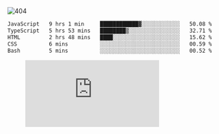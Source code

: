 ![404](https://user-images.githubusercontent.com/378023/89412096-6f759d80-d761-11ea-8c57-84b30ef3f2b1.png)
<!--START_SECTION:waka-->

```txt
JavaScript   9 hrs 1 min     ████████████▓░░░░░░░░░░░░   50.08 %
TypeScript   5 hrs 53 mins   ████████▒░░░░░░░░░░░░░░░░   32.71 %
HTML         2 hrs 48 mins   ████░░░░░░░░░░░░░░░░░░░░░   15.62 %
CSS          6 mins          ░░░░░░░░░░░░░░░░░░░░░░░░░   00.59 %
Bash         5 mins          ░░░░░░░░░░░░░░░░░░░░░░░░░   00.52 %
```

<!--END_SECTION:waka-->
<figure><embed src="https://wakatime.com/share/@018b853e-267a-435d-a858-33e2b098b9d7/f3c3aa68-553a-4373-a9f9-2d456f62f780.svg"></embed></figure>
